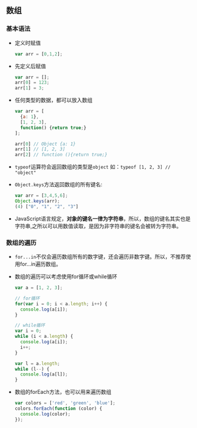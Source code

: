 ##  数组
###  基本语法
* 定义时赋值

  ```javascript
  var arr = [0,1,2];
  ```
* 先定义后赋值

  ```javascript
  var arr = [];
  arr[0] = 123;
  arr[1] = 3;
  ```
* 任何类型的数据，都可以放入数组

  ```javascript
  var arr = [
    {a: 1},
    [1, 2, 3],
    function() {return true;}
  ];

  arr[0] // Object {a: 1}
  arr[1] // [1, 2, 3]
  arr[2] // function (){return true;}
  ```
* `typeof`运算符会返回数组的类型是`object` 如：`typeof [1, 2, 3] // "object"`

* `Object.keys`方法返回数组的所有键名:

  ```javascript
  var arr = [3,4,5,6];
  Object.keys(arr);
  (4) ["0", "1", "2", "3"]
  ```
* JavaScript语言规定，**对象的键名一律为字符串**，所以，数组的键名其实也是字符串,之所以可以用数值读取，是因为非字符串的键名会被转为字符串。

### 数组的遍历

* `for...in`不仅会遍历数组所有的数字键，还会遍历非数字键。所以，不推荐使用for...in遍历数组。

* 数组的遍历可以考虑使用for循环或while循环

  ```javascript
  var a = [1, 2, 3];

  // for循环
  for(var i = 0; i < a.length; i++) {
    console.log(a[i]);
  }

  // while循环
  var i = 0;
  while (i < a.length) {
    console.log(a[i]);
    i++;
  }

  var l = a.length;
  while (l--) {
    console.log(a[l]);
  }
  ```
* 数组的forEach方法，也可以用来遍历数组

  ```javascript
  var colors = ['red', 'green', 'blue'];
  colors.forEach(function (color) {
    console.log(color);
  });
  ```